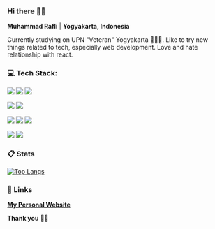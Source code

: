 ###  Hi there 👋🏼

**Muhammad Rafli** | **Yogyakarta, Indonesia**

Currently studying on UPN "Veteran" Yogyakarta 👨🏼‍🎓. Like to try new things related to tech, especially web development. Love and hate relationship with react.

### 💻 Tech Stack:

[![](https://img.shields.io/badge/JavaScript-323330?style=for-the-badge&logo=javascript&logoColor=F7DF1E)](https://javascript.com/) [![](https://img.shields.io/badge/React-20232A?style=for-the-badge&logo=react&logoColor=61DAFB)](https://reactjs.org/) [![](https://img.shields.io/badge/Tailwind_CSS-38B2AC?style=for-the-badge&logo=tailwind-css&logoColor=white)](https://tailwindcss.com/)

[![](https://img.shields.io/badge/Node.js-339933?style=for-the-badge&logo=nodedotjs&logoColor=white)](https://nodejs.org/) [![](https://img.shields.io/badge/Express.js-000000?style=for-the-badge&logo=express&logoColor=white)](https://expressjs.com/)

[![](https://img.shields.io/badge/firebase-ffca28?style=for-the-badge&logo=firebase&logoColor=black)](https://firebase.google.com/) [![](https://img.shields.io/badge/MongoDB-4EA94B?style=for-the-badge&logo=mongodb&logoColor=white)](https://mongodb.com/) [![](https://img.shields.io/badge/MySQL-005C84?style=for-the-badge&logo=mysql&logoColor=white)](https://mysql.com/)

[![](https://img.shields.io/badge/Figma-F24E1E?style=for-the-badge&logo=figma&logoColor=white)](https://figma.com/) [![](https://img.shields.io/badge/Adobe%20Illustrator-FF9A00?style=for-the-badge&logo=adobe%20illustrator&logoColor=white)](https://www.adobe.com/)

###  📋 Stats

[![Top Langs](https://github-readme-stats.vercel.app/api/top-langs/?username=plirapli&theme=material-palenight&layout=compact)](https://github.com/plirapli/)

###  🔗 Links

**[My Personal Website](https://plirapli.vercel.app/)**

**Thank you** 🙏🏼
